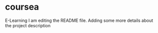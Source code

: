 # coursea
E-Learning
I am editing the README file. Adding some more details about the project description
